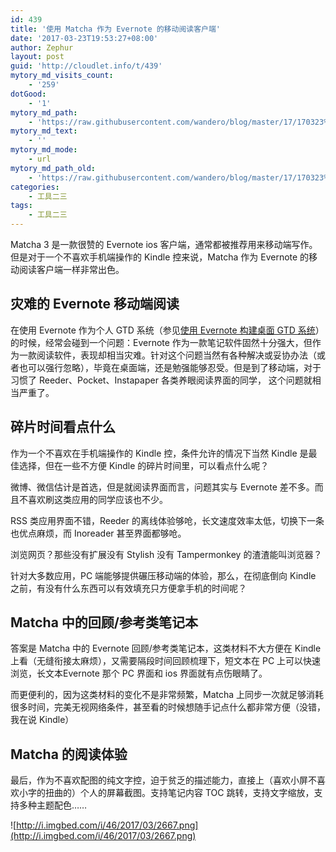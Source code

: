 ```yaml
---
id: 439
title: '使用 Matcha 作为 Evernote 的移动阅读客户端'
date: '2017-03-23T19:53:27+08:00'
author: Zephur
layout: post
guid: 'http://cloudlet.info/t/439'
mytory_md_visits_count:
    - '259'
dotGood:
    - '1'
mytory_md_path:
    - 'https://raw.githubusercontent.com/wandero/blog/master/17/170323%E4%BD%BF%E7%94%A8%20Matcha%20%E4%BD%9C%E4%B8%BA%20Evernote%20%E7%9A%84%E7%A7%BB%E5%8A%A8%E9%98%85%E8%AF%BB%E5%AE%A2%E6%88%B7%E7%AB%AF.md'
mytory_md_text:
    - ''
mytory_md_mode:
    - url
mytory_md_path_old:
    - 'https://raw.githubusercontent.com/wandero/blog/master/17/170323%E4%BD%BF%E7%94%A8%20Matcha%20%E4%BD%9C%E4%B8%BA%20Evernote%20%E7%9A%84%E7%A7%BB%E5%8A%A8%E9%98%85%E8%AF%BB%E5%AE%A2%E6%88%B7%E7%AB%AF.md'
categories:
    - 工具二三
tags:
    - 工具二三
---
```


Matcha 3 是一款很赞的 Evernote ios 客户端，通常都被推荐用来移动端写作。但是对于一个不喜欢手机端操作的 Kindle 控来说，Matcha 作为 Evernote 的移动阅读客户端一样非常出色。

<!-- more -->

## 灾难的 Evernote 移动端阅读

在使用 Evernote 作为个人 GTD 系统（参见[使用 Evernote 构建桌面 GTD 系统](http://cloudlet.info/t/284)）的时候，经常会碰到一个问题：Evernote 作为一款笔记软件固然十分强大，但作为一款阅读软件，表现却相当灾难。针对这个问题当然有各种解决或妥协办法（或者也可以强行忽略），毕竟在桌面端，还是勉强能够忍受。但是到了移动端，对于习惯了 Reeder、Pocket、Instapaper 各类养眼阅读界面的同学， 这个问题就相当严重了。

## 碎片时间看点什么

作为一个不喜欢在手机端操作的 Kindle 控，条件允许的情况下当然 Kindle 是最佳选择，但在一些不方便 Kindle 的碎片时间里，可以看点什么呢？

微博、微信估计是首选，但是就阅读界面而言，问题其实与 Evernote 差不多。而且不喜欢刷这类应用的同学应该也不少。

RSS 类应用界面不错，Reeder 的离线体验够呛，长文速度效率太低，切换下一条也优点麻烦，而 Inoreader 甚至界面都够呛。

浏览网页？那些没有扩展没有 Stylish 没有 Tampermonkey 的渣渣能叫浏览器？

针对大多数应用，PC 端能够提供碾压移动端的体验，那么，在彻底倒向 Kindle 之前，有没有什么东西可以有效填充只方便拿手机的时间呢？

## Matcha 中的回顾/参考类笔记本

答案是 Matcha 中的 Evernote 回顾/参考类笔记本，这类材料不大方便在 Kindle 上看（无缝衔接太麻烦），又需要隔段时间回顾梳理下，短文本在 PC 上可以快速浏览，长文本Evernote 那个 PC 界面和 ios 界面就有点伤眼睛了。

而更便利的，因为这类材料的变化不是非常频繁，Matcha 上同步一次就足够消耗很多时间，完美无视网络条件，甚至看的时候想随手记点什么都非常方便（没错，我在说 Kindle）

## Matcha 的阅读体验

最后，作为不喜欢配图的纯文字控，迫于贫乏的描述能力，直接上（喜欢小屏不喜欢小字的扭曲的）个人的屏幕截图。支持笔记内容 TOC 跳转，支持文字缩放，支持多种主题配色……

![http://i.imgbed.com/i/46/2017/03/2667.png](http://i.imgbed.com/i/46/2017/03/2667.png)